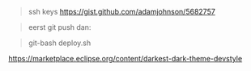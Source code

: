 >ssh keys
https://gist.github.com/adamjohnson/5682757

> eerst git push dan:

> git-bash deploy.sh

https://marketplace.eclipse.org/content/darkest-dark-theme-devstyle